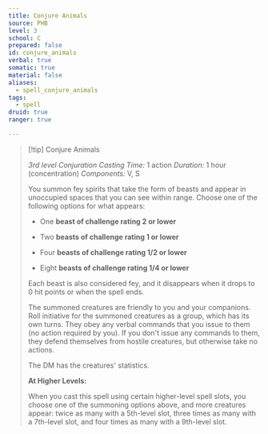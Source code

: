 ```yaml
---
title: Conjure Animals
source: PHB
level: 3
school: C
prepared: false
id: conjure_animals
verbal: true
somatic: true
material: false
aliases:
  - spell_conjure_animals
tags:
  - spell
druid: true
ranger: true

---
```

>[!tip] Conjure Animals
>
> *3rd level Conjuration*
> *Casting Time:* 1 action
> *Duration:* 1 hour (concentration)
> *Components:* V, S
>
>You summon fey spirits that take the form of beasts and appear in unoccupied spaces that you can see within range. Choose one of the following options for what appears:
>
>-  One **beast of challenge rating 2 or lower**
>
>-  Two **beasts of challenge rating 1 or lower**
>
>-  Four **beasts of challenge rating 1/2 or lower**
>
>-  Eight **beasts of challenge rating 1/4 or lower**
>
>Each beast is also considered fey, and it disappears when it drops to 0 hit points or when the spell ends.
>
>The summoned creatures are friendly to you and your companions. Roll initiative for the summoned creatures as a group, which has its own turns. They obey any verbal commands that you issue to them (no action required by you). If you don't issue any commands to them, they defend themselves from hostile creatures, but otherwise take no actions.
>
>The DM has the creatures' statistics.
>
>**At Higher Levels:**
>
>When you cast this spell using certain higher-level spell slots, you choose one of the summoning options above, and more creatures appear: twice as many with a 5th-level slot, three times as many with a 7th-level slot, and four times as many with a 9th-level slot.
>

